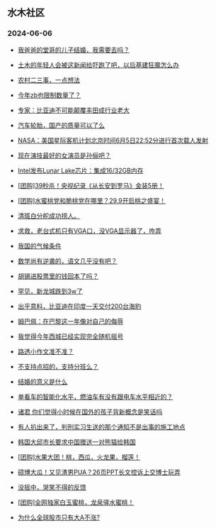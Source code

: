 ## 水木社区 
### 2024-06-06

+ [我爸爸的堂哥的儿子结婚，我需要去吗？](https://www.mysmth.net/nForum/article/FamilyLife/1766724662)

+ [土木的年轻人会被这新闻给吓跑了吧，以后基建狂魔怎么办](https://www.mysmth.net/nForum/article/WorkingLife/60566)

+ [农村二三事，一点想法](https://www.mysmth.net/nForum/article/OurEstate/3000839)

+ [今年zb也限制数量了？](https://www.mysmth.net/nForum/article/ChildEducation/2397530)

+ [专家：比亚迪不可能颠覆丰田成行业老大](https://www.mysmth.net/nForum/article/GreenAuto/1596594)

+ [汽车轮胎，国产的质量可以了么](https://www.mysmth.net/nForum/article/AutoWorld/1944846793)

+ [NASA：美国星际客机计划北京时间6月5日22:52分进行首次载人发射](https://www.mysmth.net/nForum/article/Aero/448550)

+ [现在演技最好的女演员是孙俪吧？](https://www.mysmth.net/nForum/article/TV/1684016)

+ [Intel发布Lunar Lake芯片：集成16/32GB内存](https://www.mysmth.net/nForum/article/CompMarket/544320945)

+ [[团购]39秒杀！央视纪录《从长安到罗马》金装5册！](https://www.mysmth.net/nForum/article/ADAgent_TG/1322188)

+ [[团购]水蜜桃党和脆桃党在哪里？29.9开启桃之盛宴！](https://www.mysmth.net/nForum/article/ADAgent_TG/1322235)

+ [清斑白分舵成功捞人。](https://www.mysmth.net/nForum/article/ChildEducation/2398975)

+ [求救，老台式机只有VGA口，没VGA显示器了，咋弄](https://www.mysmth.net/nForum/article/CompMarket/544321185)

+ [我国的气候条件](https://www.mysmth.net/nForum/article/Geography/584142)

+ [数学尚有逆袭的，语文几乎没有吧？](https://www.mysmth.net/nForum/article/PreUnivEdu/160328)

+ [胡锡进股票里的钱回本了吗？](https://www.mysmth.net/nForum/article/Stock/10857661)

+ [罕见，新龙城跌到3w了](https://www.mysmth.net/nForum/article/OurEstate/3000548)

+ [出乎意料，比亚迪在印度一天交付200台海豹](https://www.mysmth.net/nForum/article/GreenAuto/1596267)

+ [姆巴佩：在巴黎这一年像对自己的侮辱](https://www.mysmth.net/nForum/article/WorldSoccer/18086321)

+ [我觉得今年西城已经实现完全随机摇号](https://www.mysmth.net/nForum/article/ChildEducation/2399032)

+ [路透小作文准不准？](https://www.mysmth.net/nForum/article/Stock/10857487)

+ [不支持点招的，支持分班么？](https://www.mysmth.net/nForum/article/ChildEducation/2397880)

+ [结婚的意义是什么](https://www.mysmth.net/nForum/article/Love/6299093)

+ [单看车的智能化水平，燃油车有没有跟电车水平相近的？](https://www.mysmth.net/nForum/article/AutoWorld/1944847197)

+ [诸君 你们觉得小时候在国外的孩子背新概念是笑话吗](https://www.mysmth.net/nForum/article/ChildEducation/2398732)

+ [有人扒出来了，判刑实习生送的那个通知不是出事的施工地点](https://www.mysmth.net/nForum/article/WorkingLife/62641)

+ [韩国大邱市长要求中国赠送一对熊猫给韩国](https://www.mysmth.net/nForum/article/MMJoke/1634820282)

+ [[团购]水果大团！桃，西瓜，火龙果，榴莲！](https://www.mysmth.net/nForum/article/ADAgent_TG/1322235)

+ [硕博大瓜！又见渣男PUA？26页PPT长文控诉上交博士玩弄](https://www.mysmth.net/nForum/article/FamilyLife/1766726725)

+ [没摇中，哭笑不得的反馈](https://www.mysmth.net/nForum/article/ChildEducation/2399262)

+ [[团购]全网独家白玉蜜桃，龙泉驿水蜜桃！](https://www.mysmth.net/nForum/article/ADAgent_TG/1322235)

+ [为什么全球股市只有大A不涨?](https://www.mysmth.net/nForum/article/Stock/10857736)

